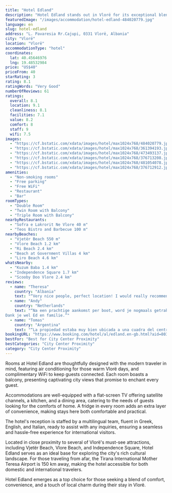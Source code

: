```yaml
---
title: "Hotel Edland"
description: "Hotel Edland stands out in Vlorë for its exceptional blend of comfort and convenience, offering guests a unique stay experience."
featuredImage: "/images/accommodation/hotel-edland-484020779.jpg"
language: en
slug: hotel-edland
address: "L. Pavaresia Rr.Cajupi, 0331 Vlorë, Albania"
city: "Vlorë"
location: "Vlorë"
accommodationType: "hotel"
coordinates:
  lat: 40.45646976
  lng: 19.48532984
price: "US$40"
priceFrom: 40
starRating: 3
rating: 8.1
ratingWords: "Very Good"
numberOfReviews: 61
ratings:
  overall: 8.1
  location: 9.1
  cleanliness: 8.1
  facilities: 7.1
  value: 8.2
  comfort: 8
  staff: 9
  wifi: 7.5
images:
  - "https://cf.bstatic.com/xdata/images/hotel/max1024x768/484020779.jpg?k=f260d1a78dfaee671e761c70d8e869315d50de6c490a39c6c25ff6945607877b&o=&hp=1"
  - "https://cf.bstatic.com/xdata/images/hotel/max1024x768/361394193.jpg?k=7e81b80b0457e7fa4ad909edb66f327a5ace7a7a47d05ecf453923bec7bfa498&o=&hp=1"
  - "https://cf.bstatic.com/xdata/images/hotel/max1024x768/473493137.jpg?k=b8b915278af47ccd42bcdd5266f438f9eaaba3b42baa0aa33d05be88857d196b&o=&hp=1"
  - "https://cf.bstatic.com/xdata/images/hotel/max1024x768/376713208.jpg?k=8df80a3b2480903fe18d265be6200841303b1e5695a911f1668b7ee180c0c3d0&o=&hp=1"
  - "https://cf.bstatic.com/xdata/images/hotel/max1024x768/481054078.jpg?k=33ea153d58cdc114602fd7a3fa64920eeb39b28f0f0266f60b82a7d97051957e&o=&hp=1"
  - "https://cf.bstatic.com/xdata/images/hotel/max1024x768/376712912.jpg?k=cd21c24523241d0b2fdf5d34b44845879814176f9dcdeae50c673b386da26e33&o=&hp=1"
amenities:
  - "Non-smoking rooms"
  - "Free parking"
  - "Free WiFi"
  - "Restaurant"
  - "Bar"
roomTypes:
  - "Double Room"
  - "Twin Room with Balcony"
  - "Triple Room with Balcony"
nearbyRestaurants:
  - "Sofra e Lakrorit Ne Vlore 40 m"
  - "Teos Bistro and Barbecue 100 m"
nearbyBeaches:
  - "Vjetër Beach 550 m"
  - "Vlore Beach 1.2 km"
  - "Ri Beach 2.4 km"
  - "Beach at Government Villas 4 km"
  - "Liro Beach 4.6 km"
whatsNearby:
  - "Kuzum Baba 1.4 km"
  - "Independence Square 1.7 km"
  - "Scooby Doo Vlore 2.4 km"
reviews:
  - name: "Theresa"
    country: "Albania"
    text: "“Very nice people, perfect location! I would really recommend a stay, we liked the hotel a lot and the people are always happy to help and very friendly :)”"
  - name: "Andy"
    country: "Netherlands"
    text: "“Na een prachtige aankomst per boot, word je nogmaals getrakteerd op een hartelijk welkom in dit hotel. De kamer was ruim, een goed bed en een balkon met uitzicht. Het heeft al mijn verwachtingen overtroffen!
Dank je wel Ed en familie.”"
  - name: "Tomas"
    country: "Argentina"
    text: "“La propiedad estaba muy bien ubicada a una cuadra del centro de la ciudad, pasa el bus a una cuadra si no quieres caminar hasta la playa. Estaba muy limpio y el personal muy atento! Volveria a hospedarme”"
bookingURL: "https://www.booking.com/hotel/al/edland.en-gb.html?aid=8035640"
bestFor: "Best for City Center Proximity"
bestCategories: "City Center Proximity"
category: "City Center Proximity"
---
```


Rooms at Hotel Edland are thoughtfully designed with the modern traveler in mind, featuring air conditioning for those warm Vlorë days, and complimentary WiFi to keep guests connected. Each room boasts a balcony, presenting captivating city views that promise to enchant every guest.

Accommodations are well-equipped with a flat-screen TV offering satellite channels, a kitchen, and a dining area, catering to the needs of guests looking for the comforts of home. A fridge in every room adds an extra layer of convenience, making stays here both comfortable and practical.

The hotel's reception is staffed by a multilingual team, fluent in Greek, English, and Italian, ready to assist with any inquiries, ensuring a seamless and hassle-free experience for international visitors.

Located in close proximity to several of Vlorë's must-see attractions, including Vjetër Beach, Vlore Beach, and Independence Square, Hotel Edland serves as an ideal base for exploring the city's rich cultural landscape. For those traveling from afar, the Tirana International Mother Teresa Airport is 150 km away, making the hotel accessible for both domestic and international travelers.

Hotel Edland emerges as a top choice for those seeking a blend of comfort, convenience, and a touch of local charm during their stay in Vlorë.